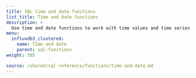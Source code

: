 ```yaml
---
title: SQL time and date functions
list_title: Time and date functions
description: >
  Use time and date functions to work with time values and time series data.
menu:
  influxdb3_clustered:
    name: Time and date
    parent: sql-functions    
weight: 305

source: /shared/sql-reference/functions/time-and-date.md
---
```


<!-- 
// SOURCE content/shared/sql-reference/functions/time-and-date.md
-->
